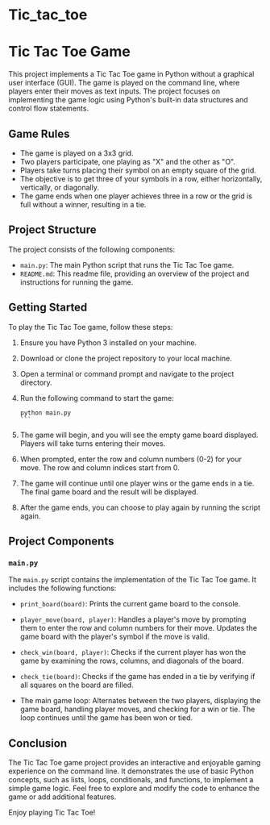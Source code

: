 # Tic_tac_toe

# Tic Tac Toe Game

This project implements a Tic Tac Toe game in Python without a graphical user interface (GUI). The game is played on the command line, where players enter their moves as text inputs. The project focuses on implementing the game logic using Python's built-in data structures and control flow statements.

## Game Rules

- The game is played on a 3x3 grid.
- Two players participate, one playing as "X" and the other as "O".
- Players take turns placing their symbol on an empty square of the grid.
- The objective is to get three of your symbols in a row, either horizontally, vertically, or diagonally.
- The game ends when one player achieves three in a row or the grid is full without a winner, resulting in a tie.

## Project Structure

The project consists of the following components:

- `main.py`: The main Python script that runs the Tic Tac Toe game.
- `README.md`: This readme file, providing an overview of the project and instructions for running the game.

## Getting Started

To play the Tic Tac Toe game, follow these steps:

1. Ensure you have Python 3 installed on your machine.

1. Download or clone the project repository to your local machine.

1. Open a terminal or command prompt and navigate to the project directory.

1. Run the following command to start the game:

   ````
   python main.py
   ```

   ````

1. The game will begin, and you will see the empty game board displayed. Players will take turns entering their moves.

1. When prompted, enter the row and column numbers (0-2) for your move. The row and column indices start from 0.

1. The game will continue until one player wins or the game ends in a tie. The final game board and the result will be displayed.

1. After the game ends, you can choose to play again by running the script again.

## Project Components

### `main.py`

The `main.py` script contains the implementation of the Tic Tac Toe game. It includes the following functions:

- `print_board(board)`: Prints the current game board to the console.

- `player_move(board, player)`: Handles a player's move by prompting them to enter the row and column numbers for their move. Updates the game board with the player's symbol if the move is valid.

- `check_win(board, player)`: Checks if the current player has won the game by examining the rows, columns, and diagonals of the board.

- `check_tie(board)`: Checks if the game has ended in a tie by verifying if all squares on the board are filled.

- The main game loop: Alternates between the two players, displaying the game board, handling player moves, and checking for a win or tie. The loop continues until the game has been won or tied.

## Conclusion

The Tic Tac Toe game project provides an interactive and enjoyable gaming experience on the command line. It demonstrates the use of basic Python concepts, such as lists, loops, conditionals, and functions, to implement a simple game logic. Feel free to explore and modify the code to enhance the game or add additional features.

Enjoy playing Tic Tac Toe!
